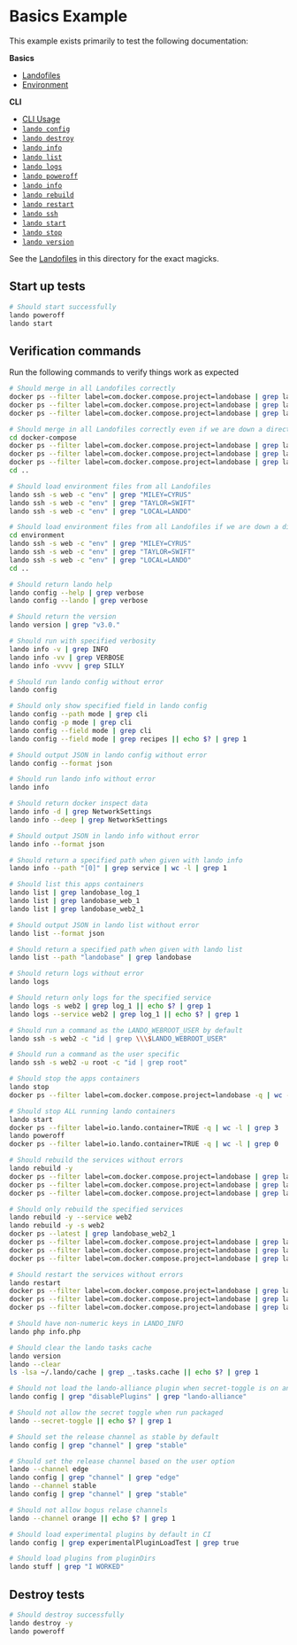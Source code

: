 Basics Example
==============

This example exists primarily to test the following documentation:

**Basics**

* [Landofiles](http://docs.lando.dev/config/lando.html)
* [Environment](http://docs.lando.dev/config/env.html)

**CLI**

* [CLI Usage](http://docs.lando.dev/basics/usage.html)
* [`lando config`](http://docs.lando.dev/basics/config.html)
* [`lando destroy`](http://docs.lando.dev/basics/destroy.html)
* [`lando info`](http://docs.lando.dev/basics/info.html)
* [`lando list`](http://docs.lando.dev/basics/list.html)
* [`lando logs`](http://docs.lando.dev/basics/logs.html)
* [`lando poweroff`](http://docs.lando.dev/basics/poweroff.html)
* [`lando info`](http://docs.lando.dev/basics/info.html)
* [`lando rebuild`](http://docs.lando.dev/basics/rebuild.html)
* [`lando restart`](http://docs.lando.dev/basics/restart.html)
* [`lando ssh`](http://docs.lando.dev/basics/ssh.html)
* [`lando start`](http://docs.lando.dev/basics/start.html)
* [`lando stop`](http://docs.lando.dev/basics/stop.html)
* [`lando version`](http://docs.lando.dev/basics/version.html)

See the [Landofiles](http://docs.lando.dev/config/lando.html) in this directory for the exact magicks.

Start up tests
--------------

```bash
# Should start successfully
lando poweroff
lando start
```

Verification commands
---------------------

Run the following commands to verify things work as expected

```bash
# Should merge in all Landofiles correctly
docker ps --filter label=com.docker.compose.project=landobase | grep landobase_log_1
docker ps --filter label=com.docker.compose.project=landobase | grep landobase_web_1
docker ps --filter label=com.docker.compose.project=landobase | grep landobase_web2_1

# Should merge in all Landofiles correctly even if we are down a directory
cd docker-compose
docker ps --filter label=com.docker.compose.project=landobase | grep landobase_log_1
docker ps --filter label=com.docker.compose.project=landobase | grep landobase_web_1
docker ps --filter label=com.docker.compose.project=landobase | grep landobase_web2_1
cd ..

# Should load environment files from all Landofiles
lando ssh -s web -c "env" | grep "MILEY=CYRUS"
lando ssh -s web -c "env" | grep "TAYLOR=SWIFT"
lando ssh -s web -c "env" | grep "LOCAL=LANDO"

# Should load environment files from all Landofiles if we are down a directory
cd environment
lando ssh -s web -c "env" | grep "MILEY=CYRUS"
lando ssh -s web -c "env" | grep "TAYLOR=SWIFT"
lando ssh -s web -c "env" | grep "LOCAL=LANDO"
cd ..

# Should return lando help
lando config --help | grep verbose
lando config --lando | grep verbose

# Should return the version
lando version | grep "v3.0."

# Should run with specified verbosity
lando info -v | grep INFO
lando info -vv | grep VERBOSE
lando info -vvvv | grep SILLY

# Should run lando config without error
lando config

# Should only show specified field in lando config
lando config --path mode | grep cli
lando config -p mode | grep cli
lando config --field mode | grep cli
lando config --field mode | grep recipes || echo $? | grep 1

# Should output JSON in lando config without error
lando config --format json

# Should run lando info without error
lando info

# Should return docker inspect data
lando info -d | grep NetworkSettings
lando info --deep | grep NetworkSettings

# Should output JSON in lando info without error
lando info --format json

# Should return a specified path when given with lando info
lando info --path "[0]" | grep service | wc -l | grep 1

# Should list this apps containers
lando list | grep landobase_log_1
lando list | grep landobase_web_1
lando list | grep landobase_web2_1

# Should output JSON in lando list without error
lando list --format json

# Should return a specified path when given with lando list
lando list --path "landobase" | grep landobase

# Should return logs without error
lando logs

# Should return only logs for the specified service
lando logs -s web2 | grep log_1 || echo $? | grep 1
lando logs --service web2 | grep log_1 || echo $? | grep 1

# Should run a command as the LANDO_WEBROOT_USER by default
lando ssh -s web2 -c "id | grep \\\$LANDO_WEBROOT_USER"

# Should run a command as the user specific
lando ssh -s web2 -u root -c "id | grep root"

# Should stop the apps containers
lando stop
docker ps --filter label=com.docker.compose.project=landobase -q | wc -l | grep 0

# Should stop ALL running lando containers
lando start
docker ps --filter label=io.lando.container=TRUE -q | wc -l | grep 3
lando poweroff
docker ps --filter label=io.lando.container=TRUE -q | wc -l | grep 0

# Should rebuild the services without errors
lando rebuild -y
docker ps --filter label=com.docker.compose.project=landobase | grep landobase_log_1
docker ps --filter label=com.docker.compose.project=landobase | grep landobase_web_1
docker ps --filter label=com.docker.compose.project=landobase | grep landobase_web2_1

# Should only rebuild the specified services
lando rebuild -y --service web2
lando rebuild -y -s web2
docker ps --latest | grep landobase_web2_1
docker ps --filter label=com.docker.compose.project=landobase | grep landobase_log_1
docker ps --filter label=com.docker.compose.project=landobase | grep landobase_web_1
docker ps --filter label=com.docker.compose.project=landobase | grep landobase_web2_1

# Should restart the services without errors
lando restart
docker ps --filter label=com.docker.compose.project=landobase | grep landobase_log_1
docker ps --filter label=com.docker.compose.project=landobase | grep landobase_web_1
docker ps --filter label=com.docker.compose.project=landobase | grep landobase_web2_1

# Should have non-numeric keys in LANDO_INFO
lando php info.php

# Should clear the lando tasks cache
lando version
lando --clear
ls -lsa ~/.lando/cache | grep _.tasks.cache || echo $? | grep 1

# Should not load the lando-alliance plugin when secret-toggle is on and packaged
lando config | grep "disablePlugins" | grep "lando-alliance"

# Should not allow the secret toggle when run packaged
lando --secret-toggle || echo $? | grep 1

# Should set the release channel as stable by default
lando config | grep "channel" | grep "stable"

# Should set the release channel based on the user option
lando --channel edge
lando config | grep "channel" | grep "edge"
lando --channel stable
lando config | grep "channel" | grep "stable"

# Should not allow bogus relase channels
lando --channel orange || echo $? | grep 1

# Should load experimental plugins by default in CI
lando config | grep experimentalPluginLoadTest | grep true

# Should load plugins from pluginDirs
lando stuff | grep "I WORKED"
```

Destroy tests
-------------

```bash
# Should destroy successfully
lando destroy -y
lando poweroff
```
